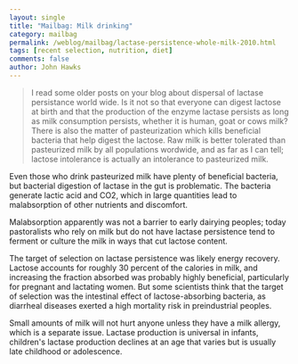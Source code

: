 ```yaml
---
layout: single 
title: "Mailbag: Milk drinking" 
category: mailbag
permalink: /weblog/mailbag/lactase-persistence-whole-milk-2010.html
tags: [recent selection, nutrition, diet] 
comments: false 
author: John Hawks 
---
```


<blockquote>I read some older posts on your blog about dispersal of lactase persistance world wide. Is it not so that everyone can digest lactose at birth and that the production of the enzyme lactase persists as long as milk consumption persists, whether it is human, goat or cows milk? There is also the matter of pasteurization which kills beneficial bacteria that help digest the lactose. Raw milk is better tolerated than pasteurized milk by all populations wordwide, and as far as I can tell; lactose intolerance is actually an intolerance to pasteurized milk.</blockquote>


Even those who drink pasteurized milk have plenty of beneficial bacteria, but bacterial digestion of lactase in the gut is problematic. The bacteria generate lactic acid and CO2, which in large quantities lead to malabsorption of other nutrients and discomfort. 

Malabsorption apparently was not a barrier to early dairying peoples; today pastoralists who rely on milk but do not have lactase persistence tend to ferment or culture the milk in ways that cut lactose content. 

The target of selection on lactase persistence was likely energy recovery. Lactose accounts for roughly 30 percent of the calories in milk, and increasing the fraction absorbed was probably highly beneficial, particularly for pregnant and lactating women. But some scientists think that the target of selection was the intestinal effect of lactose-absorbing bacteria, as diarrheal diseases exerted a high mortality risk in preindustrial peoples. 

Small amounts of milk will not hurt anyone unless they have a milk allergy, which is a separate issue. Lactase production is universal in infants, children's lactase production declines at an age that varies but is usually late childhood or adolescence. 


